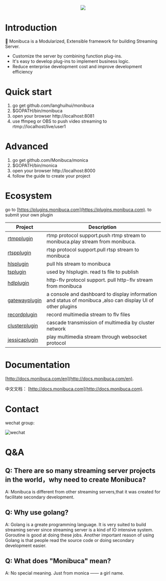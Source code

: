 
<h2 align="center">
<img src="https://monibuca.com/img/logo.b5357057.png"></h2>

# Introduction

🧩 Monibuca is a Modularized, Extensible framework for building Streaming Server. 
- Customize the server by combining function plug-ins. 
- It's easy to develop plug-ins to implement business logic. 
- Reduce enterprise development cost and improve development efficiency

# Quick start

1. go get github.com/langhuihui/monibuca
2. $GOPATH/bin/monibuca
3. open your browser http://localhost:8081
4. use ffmpeg or OBS to push video streaming to rtmp://localhost/live/user1

# Advanced

1. go get github.com/Monibuca/monica
2. $GOPATH/bin/monica
3. open your browser http://localhost:8000
4. follow the guide to create your project

# Ecosystem

go to 
[https://plugins.monibuca.com](https://plugins.monibuca.com).
to submit your own plugin

| Project | Description  |
|---------| -------------|
|[rtmpplugin]|rtmp protocol support.push rtmp stream to monibuca.play stream from monibuca.
|[rtspplugin]|rtsp protocol support.pull rtsp stream to monibuca
|[hlsplugin]|pull hls stream to monibuca
|[tsplugin]|used by hlsplugin. read ts file to publish
|[hdlplugin]|http-flv protocol support. pull http-flv stream from monibuca
|[gatewayplugin]|a console and dashboard to display information and status of monibuca ,also can display UI of other plugins 
|[recordplugin]|record multimedia stream to flv files
|[clusterplugin]|cascade transmission of multimedia by cluster network
|[jessicaplugin]|play multimedia stream through websocket protocol

[rtmpplugin]: https://github.com/Monibuca/rtmpplugin
[rtspplugin]: https://github.com/Monibuca/rtspplugin
[hlsplugin]:https://github.com/Monibuca/hlspplugin
[tsplugin]:https://github.com/Monibuca/tspplugin
[hdlplugin]:https://github.com/Monibuca/hdlplugin
[gatewayplugin]:https://github.com/Monibuca/gatewayplugin
[recordplugin]:https://github.com/Monibuca/recordplugin
[clusterplugin]:https://github.com/Monibuca/clusterplugin
[jessicaplugin]:https://github.com/Monibuca/jessicaplugin

# Documentation

[http://docs.monibuca.com/en](http://docs.monibuca.com/en).

中文文档：
[http://docs.monibuca.com](http://docs.monibuca.com).

# Contact

wechat group:

![wechat](https://monibuca.com/wechat.png?t=3.18)

# Q&A

## Q: There are so many streaming server projects in the world，why need to create Monibuca?

A: Monibuca is different from other streaming servers,that it was created for facilitate secondary development.

## Q: Why use golang?

A: Golang is a greate programming language. It is very suited to build streaming server since streaming server is a kind of IO intensive system. Goroutine is good at doing these jobs. Another important reason of using Golang is that people read the source code or doing secondary development easier.

## Q: What does "Monibuca" mean?

A: No special meaning. Just from monica —— a girl name. 
